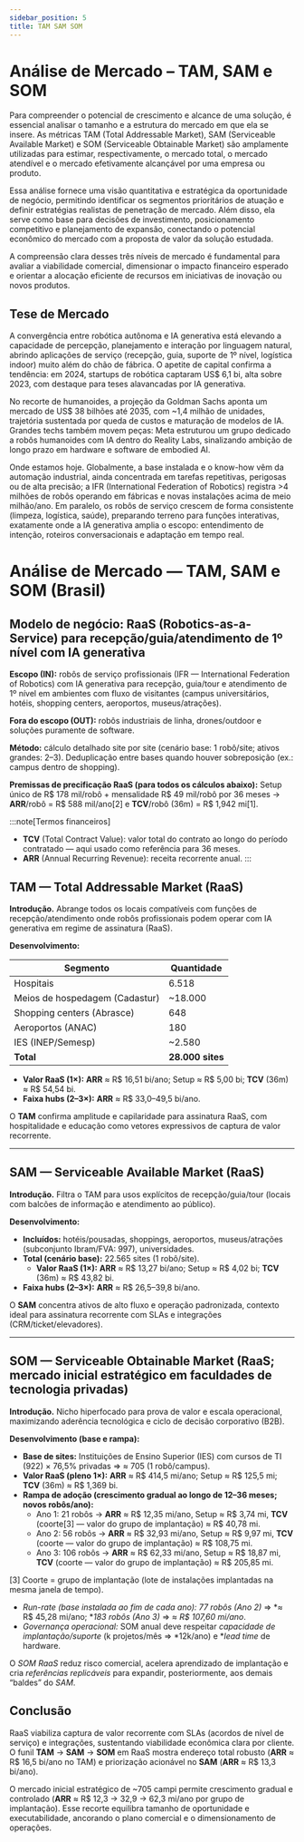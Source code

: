 ```yaml
---
sidebar_position: 5
title: TAM SAM SOM
---
```


# Análise de Mercado – TAM, SAM e SOM

Para compreender o potencial de crescimento e alcance de uma solução, é essencial analisar o tamanho e a estrutura do mercado em que ela se insere. As métricas TAM (Total Addressable Market), SAM (Serviceable Available Market) e SOM (Serviceable Obtainable Market) são amplamente utilizadas para estimar, respectivamente, o mercado total, o mercado atendível e o mercado efetivamente alcançável por uma empresa ou produto.

Essa análise fornece uma visão quantitativa e estratégica da oportunidade de negócio, permitindo identificar os segmentos prioritários de atuação e definir estratégias realistas de penetração de mercado. Além disso, ela serve como base para decisões de investimento, posicionamento competitivo e planejamento de expansão, conectando o potencial econômico do mercado com a proposta de valor da solução estudada.

A compreensão clara desses três níveis de mercado é fundamental para avaliar a viabilidade comercial, dimensionar o impacto financeiro esperado e orientar a alocação eficiente de recursos em iniciativas de inovação ou novos produtos.

## Tese de Mercado

A convergência entre robótica autônoma e IA generativa está elevando a capacidade de percepção, planejamento e interação por linguagem natural, abrindo aplicações de serviço (recepção, guia, suporte de 1º nível, logística indoor) muito além do chão de fábrica. O apetite de capital confirma a tendência: em 2024, startups de robótica captaram US$ 6,1 bi, alta sobre 2023, com destaque para teses alavancadas por IA generativa.

No recorte de humanoides, a projeção da Goldman Sachs aponta um mercado de US$ 38 bilhões até 2035, com ~1,4 milhão de unidades, trajetória sustentada por queda de custos e maturação de modelos de IA. Grandes techs também movem peças: Meta estruturou um grupo dedicado a robôs humanoides com IA dentro do Reality Labs, sinalizando ambição de longo prazo em hardware e software de embodied AI.

Onde estamos hoje. Globalmente, a base instalada e o know-how vêm da automação industrial, ainda concentrada em tarefas repetitivas, perigosas ou de alta precisão; a IFR (International Federation of Robotics) registra >4 milhões de robôs operando em fábricas e novas instalações acima de meio milhão/ano. Em paralelo, os robôs de serviço crescem de forma consistente (limpeza, logística, saúde), preparando terreno para funções interativas, exatamente onde a IA generativa amplia o escopo: entendimento de intenção, roteiros conversacionais e adaptação em tempo real.

# Análise de Mercado — TAM, SAM e SOM (Brasil)

## Modelo de negócio: RaaS (Robotics-as-a-Service) para recepção/guia/atendimento de 1º nível com IA generativa

**Escopo (IN):** robôs de serviço profissionais (IFR — International Federation of Robotics) com IA generativa para recepção, guia/tour e atendimento de 1º nível em ambientes com fluxo de visitantes (campus universitários, hotéis, shopping centers, aeroportos, museus/atrações). 

**Fora do escopo (OUT):** robôs industriais de linha, drones/outdoor e soluções puramente de software. 

**Método:** cálculo detalhado site por site (cenário base: 1 robô/site; ativos grandes: 2–3). Deduplicação entre bases quando houver sobreposição (ex.: campus dentro de shopping). 

**Premissas de precificação RaaS (para todos os cálculos abaixo):** Setup único de R$ 178 mil/robô + mensalidade R$ 49 mil/robô por 36 meses → **ARR**/robô = R$ 588 mil/ano[2] e **TCV**/robô (36m) = R$ 1,942 mi[1].

:::note[Termos financeiros]
- **TCV** (Total Contract Value): valor total do contrato ao longo do período contratado — aqui usado como referência para 36 meses.
- **ARR** (Annual Recurring Revenue): receita recorrente anual.
:::

## TAM — Total Addressable Market (RaaS)

**Introdução.** Abrange todos os locais compatíveis com funções de recepção/atendimento onde robôs profissionais podem operar com IA generativa em regime de assinatura (RaaS).

**Desenvolvimento:**

| Segmento | Quantidade |
|----------|------------|
| Hospitais | 6.518 |
| Meios de hospedagem (Cadastur) | ~18.000 |
| Shopping centers (Abrasce) | 648 |
| Aeroportos (ANAC) | 180 |
| IES (INEP/Semesp) | ~2.580 |
| **Total** | **28.000 sites** |

  - **Valor RaaS (1×):** **ARR** ≈ R$ 16,51 bi/ano; Setup ≈ R$ 5,00 bi; **TCV** (36m) ≈ R$ 54,54 bi.
- **Faixa hubs (2–3×):** **ARR** ≈ R$ 33,0–49,5 bi/ano.

O **TAM** confirma amplitude e capilaridade para assinatura RaaS, com hospitalidade e educação como vetores expressivos de captura de valor recorrente.

---

## SAM — Serviceable Available Market (RaaS)

**Introdução.** Filtra o TAM para usos explícitos de recepção/guia/tour (locais com balcões de informação e atendimento ao público).

**Desenvolvimento:**
- **Incluídos:** hotéis/pousadas, shoppings, aeroportos, museus/atrações (subconjunto Ibram/FVA: 997), universidades.
- **Total (cenário base):** 22.565 sites (1 robô/site).
  - **Valor RaaS (1×):** **ARR** ≈ R$ 13,27 bi/ano; Setup ≈ R$ 4,02 bi; **TCV** (36m) ≈ R$ 43,82 bi.
- **Faixa hubs (2–3×):** **ARR** ≈ R$ 26,5–39,8 bi/ano.

O **SAM** concentra ativos de alto fluxo e operação padronizada, contexto ideal para assinatura recorrente com SLAs e integrações (CRM/ticket/elevadores).

---

## SOM — Serviceable Obtainable Market (RaaS; mercado inicial estratégico em faculdades de tecnologia privadas)

**Introdução.** Nicho hiperfocado para prova de valor e escala operacional, maximizando aderência tecnológica e ciclo de decisão corporativo (B2B).

**Desenvolvimento (base e rampa):**
- **Base de sites:** Instituições de Ensino Superior (IES) com cursos de TI (922) × 76,5% privadas ⇒ ≈ 705 (1 robô/campus).
 - **Valor RaaS (pleno 1×):** **ARR** ≈ R$ 414,5 mi/ano; Setup ≈ R$ 125,5 mi; **TCV** (36m) ≈ R$ 1,369 bi.
- **Rampa de adoção (crescimento gradual ao longo de 12–36 meses; novos robôs/ano):**
  - Ano 1: 21 robôs → **ARR** ≈ R$ 12,35 mi/ano, Setup ≈ R$ 3,74 mi, **TCV** (coorte[3] — valor do grupo de implantação) ≈ R$ 40,78 mi.
  - Ano 2: 56 robôs → **ARR** ≈ R$ 32,93 mi/ano, Setup ≈ R$ 9,97 mi, **TCV** (coorte — valor do grupo de implantação) ≈ R$ 108,75 mi.
  - Ano 3: 106 robôs → **ARR** ≈ R$ 62,33 mi/ano, Setup ≈ R$ 18,87 mi, **TCV** (coorte — valor do grupo de implantação) ≈ R$ 205,85 mi.

[3] Coorte = grupo de implantação (lote de instalações implantadas na mesma janela de tempo).

- *Run-rate (base instalada ao fim de cada ano):* *77 robôs (Ano 2)* ⇒ *≈ R$ 45,28 mi/ano; **183 robôs (Ano 3)* ⇒ *≈ R$ 107,60 mi/ano*.
- *Governança operacional:* SOM anual deve respeitar *capacidade de implantação/suporte* (k projetos/mês ⇒ *12k/ano) e **lead time* de hardware.

O *SOM RaaS* reduz risco comercial, acelera aprendizado de implantação e cria *referências replicáveis* para expandir, posteriormente, aos demais “baldes” do *SAM*.


## Conclusão

RaaS viabiliza captura de valor recorrente com SLAs (acordos de nível de serviço) e integrações, sustentando viabilidade econômica clara por cliente. O funil **TAM** → **SAM** → **SOM** em RaaS mostra endereço total robusto (**ARR** ≈ R$ 16,5 bi/ano no TAM) e priorização acionável no **SAM** (**ARR** ≈ R$ 13,3 bi/ano).

O mercado inicial estratégico de ~705 campi permite crescimento gradual e controlado (**ARR** ≈ R$ 12,3 → 32,9 → 62,3 mi/ano por grupo de implantação). Esse recorte equilibra tamanho de oportunidade e executabilidade, ancorando o plano comercial e o dimensionamento de operações.